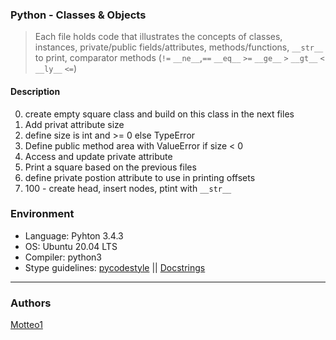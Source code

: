 ### Python - Classes & Objects
>Each file holds code that illustrates the concepts of classes, instances, private/public fields/attributes, methods/functions, `__str__` to print, comparator methods (`!=` `__ne__`,`==` `__eq__` `>=` `__ge__` `>` `__gt__` `<` `__ly__` `<=`)

#### Description
0. create empty square class and build on this class in the next files
1. Add privat attribute size
2. define size is int and >= 0 else TypeError
3. Define public method area with ValueError if size < 0
4. Access and update private attribute
5. Print a square based on the previous files
6. define private postion attribute to use in printing offsets
7. 100 - create head, insert nodes, ptint with `__str__`

### Environment
* Language: Pyhton 3.4.3
* OS: Ubuntu 20.04 LTS
* Compiler: python3
* Stype guidelines: [pycodestyle](https://pypi.org/project/pycodestyle/) || [Docstrings](http://sphinxcontrib-napoleon.readthedocs.io/en/latest/example_google.html)

***

### Authors
[Motteo1](https://github.com/Motteo1)
